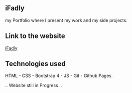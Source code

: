 ## iFadly
my Portfolio where I present my work and my side projects.

## Link to the website
[iFadly](https://thecooperman.github.io/iFadly/#)

## Technologies used
HTML - CSS - Bootstrap 4 - JS - Git - Github Pages.

.. Website still in Progress ..

